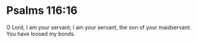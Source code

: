 # Psalms 116:16

O Lord, I am your servant; I am your servant, the son of your maidservant. You have loosed my bonds.
